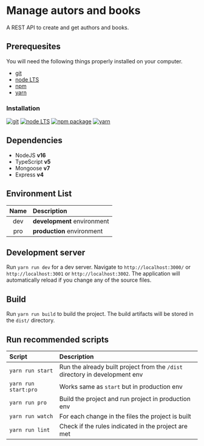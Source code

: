 # Manage autors and books

A REST API to create and get authors and books.

## Prerequesites

You will need the following things properly installed on your computer.

* [git](https://git-scm.com/)
* [node LTS](https://nodejs.org/)
* [npm](https://www.npmjs.com/)
* [yarn](https://classic.yarnpkg.com/)

### Installation

[![git](https://img.shields.io/badge/git-v2.x.x-orange.svg)](https://git-scm.com/downloads/)
[![node LTS](https://img.shields.io/badge/node%20LTS-v16.20.0-green.svg)](https://nodejs.org/en/blog/release/v16.20.0/)
[![npm package](https://img.shields.io/badge/npm%20package-v8.19.2-red.svg)](https://www.npmjs.com/package/npm/v/8.19.2/)
[![yarn](https://img.shields.io/badge/yarn-v1.22.x-blue.svg)](https://classic.yarnpkg.com/lang/en/docs/install/)

## Dependencies

* NodeJS **v16**
* TypeScript **v5**
* Mongoose **v7**
* Express **v4**

## Environment List

| Name | Description |
| :---: | :--- |
| dev | **development** environment
| pro | **production** environment

## Development server

Run `yarn run dev` for a dev server.
Navigate to `http://localhost:3000/` or `http://localhost:3001` or `http://localhost:3002`.
The application will automatically reload if you change any of the source files.

## Build

Run `yarn run build` to build the project.
The build artifacts will be stored in the `dist/` directory.

## Run recommended scripts

| Script | Description |
| :--- | :--- |
| `yarn run start` | Run the already built project from the `/dist` directory in development env |
| `yarn run start:pro` | Works same as `start` but in production env |
| `yarn run pro` | Build the project and run project in production env |
| `yarn run watch` | For each change in the files the project is built |
| `yarn run lint` | Check if the rules indicated in the project are met |
